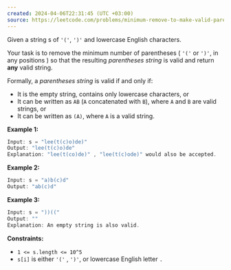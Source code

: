 ```yaml
---
created: 2024-04-06T22:31:45 (UTC +03:00)
source: https://leetcode.com/problems/minimum-remove-to-make-valid-parentheses/description/?envType=daily-question&envId=2024-04-06
---
```

Given a string s of `'('`, `')'` and lowercase English characters.

Your task is to remove the minimum number of parentheses ( `'('` or `')'`, in any positions ) so that the resulting _parentheses string_ is valid and return **any** valid string.

Formally, a _parentheses string_ is valid if and only if:

* It is the empty string, contains only lowercase characters, or
* It can be written as `AB` (`A` concatenated with `B`), where `A` and `B` are valid strings, or
* It can be written as `(A)`, where `A` is a valid string.


**Example 1:**

``` Java
Input: s = "lee(t(c)o)de)"
Output: "lee(t(c)o)de"
Explanation: "lee(t(co)de)" , "lee(t(c)ode)" would also be accepted.
```


**Example 2:**

``` Java
Input: s = "a)b(c)d"
Output: "ab(c)d"
```


**Example 3:**

``` Java
Input: s = "))(("
Output: ""
Explanation: An empty string is also valid.
```


**Constraints:**

* `1 <= s.length <= 10^5`
* `s[i]` is either `'('` , `')'`, or lowercase English letter `.`
